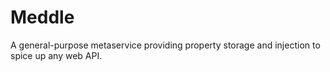 # Meddle
A general-purpose metaservice providing property storage and injection to spice up any web API.
